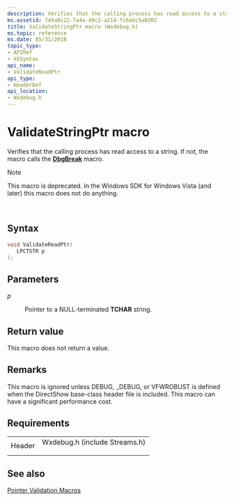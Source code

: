 ```yaml
---
description: Verifies that the calling process has read access to a string. If not, the macro calls the DbgBreak macro.
ms.assetid: 749a8c22-7a4a-49c2-a214-fc64dc5a0202
title: ValidateStringPtr macro (Wxdebug.h)
ms.topic: reference
ms.date: 05/31/2018
topic_type: 
- APIRef
- kbSyntax
api_name: 
- ValidateReadPtr
api_type: 
- HeaderDef
api_location: 
- Wxdebug.h
---
```


# ValidateStringPtr macro

Verifies that the calling process has read access to a string. If not, the macro calls the [**DbgBreak**](dbgbreak.md) macro.

> [!Note]  
> This macro is deprecated. In the Windows SDK for Windows Vista (and later) this macro does not do anything.

 

## Syntax


```C++
void ValidateReadPtr(
   LPCTSTR p
);
```



## Parameters

<dl> <dt>

*p* 
</dt> <dd>

Pointer to a NULL-terminated **TCHAR** string.

</dd> </dl>

## Return value

This macro does not return a value.

## Remarks

This macro is ignored unless DEBUG, \_DEBUG, or VFWROBUST is defined when the DirectShow base-class header file is included. This macro can have a significant performance cost.

## Requirements



|                   |                                                                                                          |
|-------------------|----------------------------------------------------------------------------------------------------------|
| Header<br/> | <dl> <dt>Wxdebug.h (include Streams.h)</dt> </dl> |



## See also

<dl> <dt>

[Pointer Validation Macros](pointer-validation-macros.md)
</dt> </dl>

 

 




